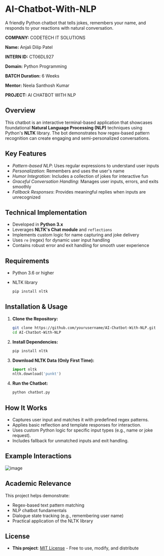 # AI-Chatbot-With-NLP
A friendly Python chatbot that tells jokes, remembers your name, and responds to your reactions with natural conversation.

**COMPANY:** CODETECH IT SOLUTIONS

**Name:** Anjali Dilip Patel

**INTERN ID:** CT06DL927

**Domain:** Python Programming

**BATCH Duration:** 6 Weeks

**Mentor:** Neela Santhosh Kumar

**PROJECT:** AI CHATBOT WITH NLP 

## Overview

This chatbot is an interactive terminal-based application that showcases foundational **Natural Language Processing (NLP)** techniques using Python's **NLTK** library. The bot demonstrates how regex-based pattern recognition can create engaging and semi-personalized conversations.

## Key Features

- *Pattern-based NLP*: Uses regular expressions to understand user inputs
- *Personalization*: Remembers and uses the user's name
- *Humor Integration*: Includes a collection of jokes for interactive fun
- *Graceful Conversation Handling*: Manages user inputs, errors, and exits smoothly
- *Fallback Responses*: Provides meaningful replies when inputs are unrecognized

## Technical Implementation

- Developed in **Python 3.x**
- Leverages **NLTK's Chat module** and `reflections`
- Implements custom logic for name capturing and joke delivery
- Uses `re` (regex) for dynamic user input handling
- Contains robust error and exit handling for smooth user experience

## Requirements

- Python 3.6 or higher
- NLTK library
  
  ```bash
  pip install nltk
  ```

## Installation & Usage

1. **Clone the Repository:**

   ```bash
   git clone https://github.com/yourusername/AI-Chatbot-With-NLP.git
   cd AI-Chatbot-With-NLP
   ```

2. **Install Dependencies:**

   ```bash
   pip install nltk
   ```

3. **Download NLTK Data (Only First Time):**

   ```python
   import nltk
   nltk.download('punkt')
   ```

4. **Run the Chatbot:**

   ```bash
   python chatbot.py
   ```

## How It Works

* Captures user input and matches it with predefined regex patterns.
* Applies basic reflection and template responses for interaction.
* Uses custom Python logic for specific input types (e.g., name or joke request).
* Includes fallback for unmatched inputs and exit handling.

## Example Interactions

![image](https://github.com/user-attachments/assets/7787e71d-4b51-4104-a504-d2791e9b65ac)

## Academic Relevance

This project helps demonstrate:

* Regex-based text pattern matching
* NLP chatbot fundamentals
* Dialogue state tracking (e.g., remembering user name)
* Practical application of the NLTK library

## License

* **This project**: [MIT License](LICENSE) - Free to use, modify, and distribute
